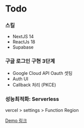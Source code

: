 # Todo

### 스킬
- NextJS 14
- ReactJs 18
- Supabase


### 구글 로그인 구현 3단계
- Google Cloud API Oauth 셋팅
- Auth UI
- Callback 처리 (PKCE)

### 성능최적화: Serverless
vercel > settings > Function Region


[Demo 링크](https://next-todo-ashen-omega.vercel.app/)
